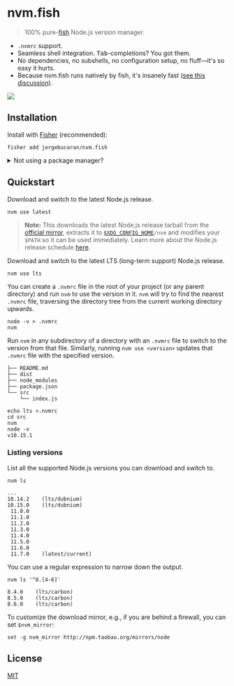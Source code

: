 # nvm.fish

> 100% pure-<a href="https://fishshell.com" title="friendly interactive shell">fish</a> Node.js version manager.

- `.nvmrc` support.
- Seamless shell integration. <kbd>Tab</kbd>-completions? You got them.
- No dependencies, no subshells, no configuration setup, no fluff—it's so easy it hurts.
- Because nvm.fish runs natively by fish, it's insanely fast ([see this discussion](https://github.com/jorgebucaran/fish-nvm/issues/82)).

![](https://gistcdn.githack.com/jorgebucaran/00f6d3f301483a01a00e836eb17a2b3e/raw/26625256b5e5ccb632f990727db70055ae24e584/nvm.fish.svg)

## Installation

Install with [Fisher](https://github.com/jorgebucaran/fisher) (recommended):

```console
fisher add jorgebucaran/nvm.fish
```

<details>
<summary>Not using a package manager?</summary>

###

Copy [`conf.d/nvm.fish`](conf.d/nvm.fish), [`functions/nvm.fish`](functions/nvm.fish), and [`completions/nvm.fish`](completions/nvm.fish) to your fish configuration directory preserving the directory structure.

```fish
set -q XDG_CONFIG_HOME; or set XDG_CONFIG_HOME ~/.config

for i in conf.d functions completions
  curl https://git.io/$i.nvm.fish --create-dirs -sLo $XDG_CONFIG_HOME/fish/$i/nvm.fish
end
```

To uninstall nvm, just run:

```
rm -f $XDG_CONFIG_HOME/fish/{conf.d,functions,completions}/nvm.fish && emit nvm_uninstall
```

</details>

## Quickstart

Download and switch to the latest Node.js release.

```console
nvm use latest
```

> **Note:** This downloads the latest Node.js release tarball from the [official mirror](https://nodejs.org/dist), extracts it to <code>[\$XDG_CONFIG_HOME](https://specifications.freedesktop.org/basedir-spec/basedir-spec-latest.html#variables)/nvm</code> and modifies your `$PATH` so it can be used immediately. Learn more about the Node.js release schedule [here](https://github.com/nodejs/Release).

Download and switch to the latest LTS (long-term support) Node.js release.

```console
nvm use lts
```

You can create a `.nvmrc` file in the root of your project (or any parent directory) and run `nvm` to use the version in it. `nvm` will try to find the nearest `.nvmrc` file, traversing the directory tree from the current working directory upwards.

```console
node -v > .nvmrc
nvm
```

Run `nvm` in any subdirectory of a directory with an `.nvmrc` file to switch to the version from that file. Similarly, running `nvm use <version>` updates that `.nvmrc` file with the specified version.

```console
├── README.md
├── dist
├── node_modules
├── package.json
└── src
    └── index.js
```

```console
echo lts >.nvmrc
cd src
nvm
node -v
v10.15.1
```

### Listing versions

List all the supported Node.js versions you can download and switch to.

```console
nvm ls
```

```console
...
10.14.2    (lts/dubnium)
10.15.0    (lts/dubnium)
 11.0.0
 11.1.0
 11.2.0
 11.3.0
 11.4.0
 11.5.0
 11.6.0
 11.7.0    (latest/current)
```

You can use a regular expression to narrow down the output.

```console
nvm ls '^8.[4-6]'
```

```console
8.4.0    (lts/carbon)
8.5.0    (lts/carbon)
8.6.0    (lts/carbon)
```

To customize the download mirror, e.g., if you are behind a firewall, you can set `$nvm_mirror`:

```console
set -g nvm_mirror http://npm.taobao.org/mirrors/node
```

## License

[MIT](LICENSE.md)
